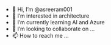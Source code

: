 - 👋 Hi, I’m @asreeram001
- 👀 I’m interested in architecture 
- 🌱 I’m currently learning AI and Azure
- 💞️ I’m looking to collaborate on ...
- 📫 How to reach me ...

<!---
asreeram001/asreeram001 is a ✨ special ✨ repository because its `README.md` (this file) appears on your GitHub profile.
You can click the Preview link to take a look at your changes.
--->
